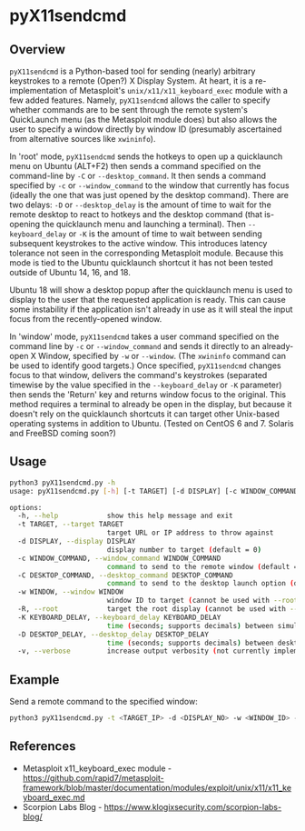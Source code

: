 # pyX11sendcmd

## Overview
`pyX11sendcmd` is a Python-based tool for sending (nearly) arbitrary keystrokes
to a remote (Open?) X Display System. At heart, it is a re-implementation of
Metasploit's `unix/x11/x11_keyboard_exec` module with a few added features.
Namely, `pyX11sendcmd` allows the caller to specify whether commands are to be
sent through the remote system's QuickLaunch menu (as the Metasploit module
does) but also allows the user to specify a window directly by window ID
(presumably ascertained from alternative sources like `xwininfo`).

In 'root' mode, `pyX11sendcmd` sends the hotkeys to open up a quicklaunch menu
on Ubuntu (ALT+F2) then sends a command specified on the command-line by `-C` or
`--desktop_command`. It then sends a command specified by `-c` or `--window_command`
to the window that currently has focus (ideally the one that was just opened by
the desktop command). There are two delays: `-D` or `--desktop_delay` is the
amount of time to wait for the remote desktop to react to hotkeys and the
desktop command (that is- opening the quicklaunch menu and launching a
terminal). Then `--keyboard_delay` or `-K` is the amount of time to wait between
sending subsequent keystrokes to the active window. This introduces latency
tolerance not seen in the corresponding Metasploit module. Because this mode is
tied to the Ubuntu quicklaunch shortcut it has not been tested outside of
Ubuntu 14, 16, and 18.

Ubuntu 18 will show a desktop popup after the quicklaunch menu is used to
display to the user that the requested application is ready. This can cause
some instability if the application isn't already in use as it will steal the
input focus from the recently-opened window.

In 'window' mode, `pyX11sendcmd` takes a user command specified on the command
line by `-c` or `--window_command` and sends it directly to an already-open X
Window, specified by `-w` or `--window`. (The `xwininfo` command can be used to
identify good targets.) Once specified, `pyX11sendcmd` changes focus to that
window, delivers the command's keystrokes (separated timewise by the value
specified in the `--keyboard_delay` or `-K` parameter) then sends the 'Return' key
and returns window focus to the original. This method requires a terminal to
already be open in the display, but because it doesn't rely on the quicklaunch
shortcuts it can target other Unix-based operating systems in addition to
Ubuntu. (Tested on CentOS 6 and 7. Solaris and FreeBSD coming soon?)

## Usage

```sh
python3 pyX11sendcmd.py -h
usage: pyX11sendcmd.py [-h] [-t TARGET] [-d DISPLAY] [-c WINDOW_COMMAND] [-C DESKTOP_COMMAND] [-w WINDOW] [-R] [-K KEYBOARD_DELAY] [-D DESKTOP_DELAY] [-v]

options:
  -h, --help            show this help message and exit
  -t TARGET, --target TARGET
                        target URL or IP address to throw against
  -d DISPLAY, --display DISPLAY
                        display number to target (default = 0)
  -c WINDOW_COMMAND, --window_command WINDOW_COMMAND
                        command to send to the remote window (default = sleep 10)
  -C DESKTOP_COMMAND, --desktop_command DESKTOP_COMMAND
                        command to send to the desktop launch option (default = xterm)
  -w WINDOW, --window WINDOW
                        window ID to target (cannot be used with --root)
  -R, --root            target the root display (cannot be used with --window)
  -K KEYBOARD_DELAY, --keyboard_delay KEYBOARD_DELAY
                        time (seconds; supports decimals) between simulated keystrokes
  -D DESKTOP_DELAY, --desktop_delay DESKTOP_DELAY
                        time (seconds; supports decimals) between desktop input events
  -v, --verbose         increase output verbosity (not currently implemented)
```

## Example

Send a remote command to the specified window:
```sh
python3 pyX11sendcmd.py -t <TARGET_IP> -d <DISPLAY_NO> -w <WINDOW_ID> -c 'sleep 10'
```

## References
- Metasploit x11_keyboard_exec module - <https://github.com/rapid7/metasploit-framework/blob/master/documentation/modules/exploit/unix/x11/x11_keyboard_exec.md>
- Scorpion Labs Blog - <https://www.klogixsecurity.com/scorpion-labs-blog/>